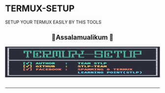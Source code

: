 # TERMUX-SETUP
SETUP YOUR TERMUX EASILY BY THIS TOOLS

<center><h2>🖤Assalamualikum 🖤</h2></center>
<center><img src="ss1.png" alt="STLP-TEAM" height="100" width="1500"></img></center></br>
<hr>
